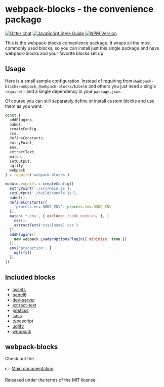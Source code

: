# webpack-blocks - the convenience package

[![Gitter chat](https://badges.gitter.im/webpack-blocks.svg)](https://gitter.im/webpack-blocks)
[![JavaScript Style Guide](https://img.shields.io/badge/code%20style-standard-brightgreen.svg)](http://standardjs.com/)
[![NPM Version](https://img.shields.io/npm/v/webpack-blocks.svg)](https://www.npmjs.com/package/webpack-blocks)

This is the webpack-blocks convenience package. It wraps all the most commonly used blocks, so you can install just this single package and have webpack-blocks and your favorite blocks set up.


## Usage

Here is a small sample configuration. Instead of requiring from `@webpack-blocks/webpack`, `@webpack-blocks/babel6` and others you just need a single `require()` and a single dependency in your `package.json`.

Of course you can still separately define or install custom blocks and use them as you want.

```js
const {
  addPlugins,
  babel,
  createConfig,
  css,
  defineConstants,
  entryPoint,
  env,
  extractText,
  match,
  setOutput,
  uglify,
  webpack
} = require('webpack-blocks')

module.exports = createConfig([
  entryPoint('./src/main.js'),
  setOutput('./build/bundle.js'),
  babel(),
  defineConstants({
    'process.env.NODE_ENV': process.env.NODE_ENV
  }),
  match('*.css', { exclude: /node_modules/ }, [
    css(),
    extractText('css/[name].css')
  ]),
  addPlugins([
    new webpack.LoaderOptionsPlugin({ minimize: true })
  ]),
  env('production', [
    uglify()
  ])
])
```

## Included blocks

* [assets](https://github.com/andywer/webpack-blocks/tree/master/packages/assets)
* [babel6](https://github.com/andywer/webpack-blocks/tree/master/packages/babel6)
* [dev-server](https://github.com/andywer/webpack-blocks/tree/master/packages/dev-server)
* [extract-text](https://github.com/andywer/webpack-blocks/tree/master/packages/extract-text)
* [postcss](https://github.com/andywer/webpack-blocks/tree/master/packages/postcss)
* [sass](https://github.com/andywer/webpack-blocks/tree/master/packages/sass)
* [typescript](https://github.com/andywer/webpack-blocks/tree/master/packages/typescript)
* [uglify](https://github.com/andywer/webpack-blocks/tree/master/packages/uglify)
* [webpack](https://github.com/andywer/webpack-blocks/tree/master/packages/webpack)


## webpack-blocks

Check out the

👉 [Main documentation](https://github.com/andywer/webpack-blocks)

Released under the terms of the MIT license.
